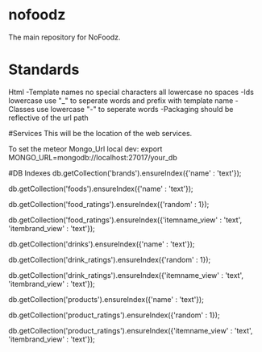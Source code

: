 # nofoodz
The main repository for NoFoodz.

# Standards
Html
-Template names no special characters all lowercase no spaces
-Ids lowercase use "_" to seperate words and prefix with template name
-Classes use lowercase "-" to seperate words
-Packaging should be reflective of the url path

#Services
This will be the location of the web services.

To set the meteor Mongo_Url local dev: export MONGO_URL=mongodb://localhost:27017/your_db

#DB Indexes
db.getCollection('brands').ensureIndex({'name' : 'text'});

db.getCollection('foods').ensureIndex({'name' : 'text'});

db.getCollection('food_ratings').ensureIndex({'random' : 1});

db.getCollection('food_ratings').ensureIndex({'itemname_view' : 'text', 'itembrand_view' : 'text'});

db.getCollection('drinks').ensureIndex({'name' : 'text'});

db.getCollection('drink_ratings').ensureIndex({'random' : 1});

db.getCollection('drink_ratings').ensureIndex({'itemname_view' : 'text', 'itembrand_view' : 'text'});

db.getCollection('products').ensureIndex({'name' : 'text'});

db.getCollection('product_ratings').ensureIndex({'random' : 1});

db.getCollection('product_ratings').ensureIndex({'itemname_view' : 'text', 'itembrand_view' : 'text'});

